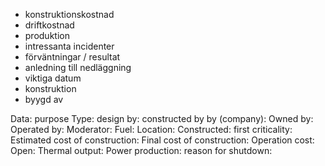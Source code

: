 * konstruktionskostnad
* driftkostnad
* produktion
* intressanta incidenter
* förväntningar / resultat
* anledning till nedläggning
* viktiga datum
* konstruktion
* byygd av


Data:
purpose
Type: 
design by:
constructed by by (company):
Owned by: 
Operated by:
Moderator: 
Fuel: 
Location: 
Constructed:
first criticality:
Estimated cost of construction:
Final cost of construction:
Operation cost:
Open:
Thermal output:
Power production:
reason for shutdown: